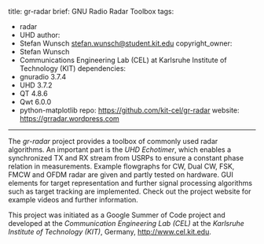 title: gr-radar
brief: GNU Radio Radar Toolbox
tags:
  - radar
  - UHD
author:
  - Stefan Wunsch <stefan.wunsch@student.kit.edu>
copyright_owner:
  - Stefan Wunsch
  - Communications Engineering Lab (CEL) at Karlsruhe Institute of Technology (KIT)
dependencies:
  - gnuradio 3.7.4
  - UHD 3.7.2
  - QT 4.8.6
  - Qwt 6.0.0
  - python-matplotlib
repo: https://github.com/kit-cel/gr-radar
website: https://grradar.wordpress.com
---

The *gr-radar* project provides a toolbox of commonly used radar algorithms. An important part is the *UHD Echotimer*, which enables a synchronized TX and RX stream from USRPs to ensure a constant phase relation in measurements. Example flowgraphs for CW, Dual CW, FSK, FMCW and OFDM radar are given and partly tested on hardware. GUI elements for target representation and further signal processing algorithms such as target tracking are implemented. Check out the project website for example videos and further information.

This project was initiated as a Google Summer of Code project and developed at the *Communication Engineering Lab (CEL)* at the *Karlsruhe Institute of Technology (KIT)*, Germany, <http://www.cel.kit.edu>.
